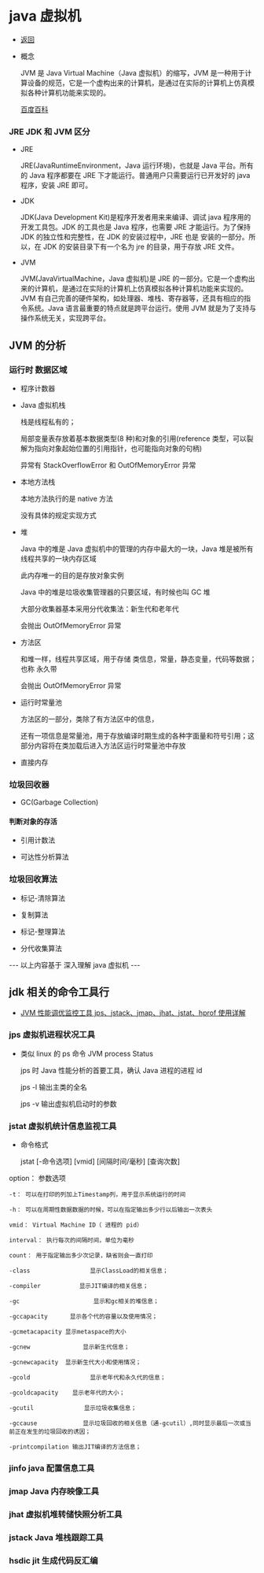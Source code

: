 # java 虚拟机

- [返回](../README.md)
- 概念

  JVM 是 Java Virtual Machine（Java 虚拟机）的缩写，JVM 是一种用于计算设备的规范，它是一个虚构出来的计算机，是通过在实际的计算机上仿真模拟各种计算机功能来实现的。

  [百度百科](https://baike.baidu.com/item/JVM/2902369)

### JRE JDK 和 JVM 区分

- JRE

  JRE(JavaRuntimeEnvironment，Java 运行环境)，也就是 Java 平台。所有的 Java 程序都要在 JRE 下才能运行。普通用户只需要运行已开发好的 java 程序，安装 JRE 即可。

- JDK

  JDK(Java Development Kit)是程序开发者用来来编译、调试 java 程序用的开发工具包。JDK 的工具也是 Java 程序，也需要 JRE 才能运行。为了保持 JDK 的独立性和完整性，在 JDK 的安装过程中，JRE 也是 安装的一部分。所以，在 JDK 的安装目录下有一个名为 jre 的目录，用于存放 JRE 文件。

- JVM

  JVM(JavaVirtualMachine，Java 虚拟机)是 JRE 的一部分。它是一个虚构出来的计算机，是通过在实际的计算机上仿真模拟各种计算机功能来实现的。JVM 有自己完善的硬件架构，如处理器、堆栈、寄存器等，还具有相应的指令系统。Java 语言最重要的特点就是跨平台运行。使用 JVM 就是为了支持与操作系统无关，实现跨平台。

## JVM 的分析

### 运行时 数据区域

- 程序计数器

- Java 虚拟机栈

  栈是线程私有的；

  局部变量表存放着基本数据类型(8 种)和对象的引用(reference 类型，可以裂解为指向对象起始位置的引用指针，也可能指向对象的句柄)

  异常有 StackOverflowError 和 OutOfMemoryError 异常

- 本地方法栈

  本地方法执行的是 native 方法

  没有具体的规定实现方式

- 堆

  Java 中的堆是 Java 虚拟机中的管理的内存中最大的一块，Java 堆是被所有线程共享的一块内存区域

  此内存唯一的目的是存放对象实例

  Java 中的堆是垃圾收集管理器的只要区域，有时候也叫 GC 堆

  大部分收集器基本采用分代收集法：新生代和老年代

  会抛出 OutOfMemoryError 异常

- 方法区

  和堆一样，线程共享区域，用于存储 类信息，常量，静态变量，代码等数据； 也称 永久带

  会抛出 OutOfMemoryError 异常

- 运行时常量池

  方法区的一部分，类除了有方法区中的信息，

  还有一项信息是常量池，用于存放编译时期生成的各种字面量和符号引用；这部分内容将在类加载后进入方法区运行时常量池中存放

- 直接内存

### 垃圾回收器

- GC(Garbage Collection)

#### 判断对象的存活

- 引用计数法

- 可达性分析算法

### 垃圾回收算法

- 标记-清除算法

- 复制算法

- 标记-整理算法

- 分代收集算法

--- 以上内容基于 深入理解 java 虚拟机 ---

## jdk 相关的命令工具行

- [JVM 性能调优监控工具 jps、jstack、jmap、jhat、jstat、hprof 使用详解](https://my.oschina.net/feichexia/blog/196575)

### jps 虚拟机进程状况工具

- 类似 linux 的 ps 命令 JVM process Status

  jps 时 Java 性能分析的首要工具，确认 Java 进程的进程 id

  jps -l 输出主类的全名

  jps -v 输出虚拟机启动时的参数

### jstat 虚拟机统计信息监视工具

- 命令格式

  jstat [-命令选项] [vmid] [间隔时间/毫秒] [查询次数]

option： 参数选项

    -t： 可以在打印的列加上Timestamp列，用于显示系统运行的时间

    -h： 可以在周期性数据数据的时候，可以在指定输出多少行以后输出一次表头

    vmid： Virtual Machine ID（ 进程的 pid）

    interval： 执行每次的间隔时间，单位为毫秒

    count： 用于指定输出多少次记录，缺省则会一直打印

    -class                 显示ClassLoad的相关信息；

    -compiler           显示JIT编译的相关信息；

    -gc                     显示和gc相关的堆信息；

    -gccapacity 　　  显示各个代的容量以及使用情况；

    -gcmetacapacity 显示metaspace的大小

    -gcnew               显示新生代信息；

    -gcnewcapacity  显示新生代大小和使用情况；

    -gcold                 显示老年代和永久代的信息；

    -gcoldcapacity    显示老年代的大小；

    -gcutil　　           显示垃圾收集信息；

    -gccause             显示垃圾回收的相关信息（通-gcutil）,同时显示最后一次或当前正在发生的垃圾回收的诱因；

    -printcompilation 输出JIT编译的方法信息；

### jinfo java 配置信息工具

### jmap Java 内存映像工具

### jhat 虚拟机堆转储快照分析工具

### jstack Java 堆栈跟踪工具

### hsdic jit 生成代码反汇编
